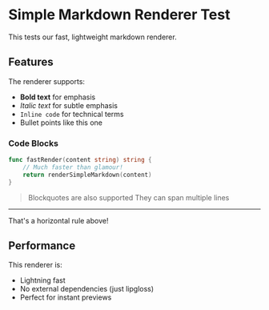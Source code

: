 # Simple Markdown Renderer Test

This tests our fast, lightweight markdown renderer.

## Features

The renderer supports:

- **Bold text** for emphasis
- *Italic text* for subtle emphasis  
- `Inline code` for technical terms
- Bullet points like this one

### Code Blocks

```go
func fastRender(content string) string {
    // Much faster than glamour!
    return renderSimpleMarkdown(content)
}
```

> Blockquotes are also supported
> They can span multiple lines

---

That's a horizontal rule above!

## Performance

This renderer is:
- Lightning fast
- No external dependencies (just lipgloss)
- Perfect for instant previews
